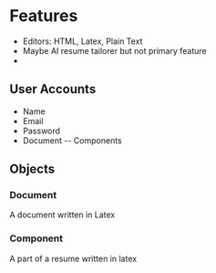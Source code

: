 
# Features
- Editors: HTML, Latex, Plain Text
- Maybe AI resume tailorer but not primary feature
- 
  

## User Accounts

- Name
- Email
- Password
- Document
-- Components

## Objects
### Document
A document written in Latex

### Component
A part of a resume written in latex 
